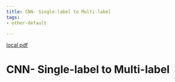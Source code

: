 ```yaml
---
title: CNN- Single-label to Multi-label
tags:
- other-default

---
```


[local pdf](../../../pdfs/CNN-%20Single-label%20to%20Multi-label.pdf)

# CNN- Single-label to Multi-label
